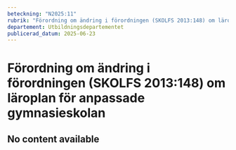 ```yaml
---
beteckning: "N2025:11"
rubrik: "Förordning om ändring i förordningen (SKOLFS 2013:148) om läroplan för anpassade gymnasieskolan"
departement: Utbildningsdepartementet
publicerad_datum: 2025-06-23
---
```


# Förordning om ändring i förordningen (SKOLFS 2013:148) om läroplan för anpassade gymnasieskolan

## No content available
